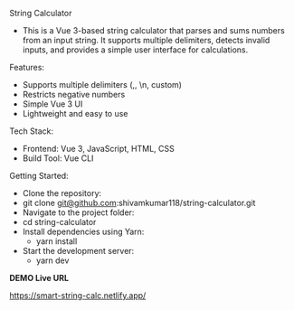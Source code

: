 String Calculator
  - This is a Vue 3-based string calculator that parses and sums numbers from an input string. It supports multiple delimiters, detects invalid inputs, and provides a simple user interface for calculations.

Features:
  - Supports multiple delimiters (,, \n, custom)
  - Restricts negative numbers
  - Simple Vue 3 UI
  - Lightweight and easy to use

Tech Stack:
  - Frontend: Vue 3, JavaScript, HTML, CSS
  - Build Tool: Vue CLI

Getting Started:
  - Clone the repository:
  - git clone git@github.com:shivamkumar118/string-calculator.git
  - Navigate to the project folder:
  - cd string-calculator
  - Install dependencies using Yarn:
    - yarn install
  - Start the development server:
    - yarn dev

**DEMO Live URL**

https://smart-string-calc.netlify.app/
